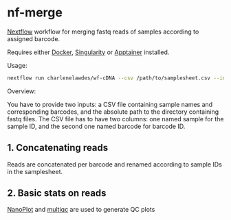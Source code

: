 # nf-merge

[Nextflow] workflow for merging fastq reads of samples according to assigned barcode.

Requires either [Docker], [Singularity] or [Apptainer] installed.

Usage:

```sh
nextflow run charlenelawdes/wf-cDNA --csv /path/to/samplesheet.csv --in_dir /absolute/path/to/input
```

Overview:

You have to provide two inputs: a CSV file containing sample names and corresponding barcodes, and the absolute path to the directory containing fastq files.
The CSV file has to have two columns: one named sample for the sample ID, and the second one named barcode for barcode ID.

## 1. Concatenating reads

Reads are concatenated per barcode and renamed according to sample IDs in the samplesheet.

## 2. Basic stats on reads

[NanoPlot] and [multiqc] are used to generate QC plots

[Docker]: https://www.docker.com
[Nextflow]: https://www.nextflow.io/docs/latest/index.html
[Singularity]: https://docs.sylabs.io/guides/3.5/user-guide/introduction.html
[Apptainer]: https://apptainer.org
[NanoPlot]: https://github.com/wdecoster/NanoPlot
[multiqc]: https://multiqc.info
